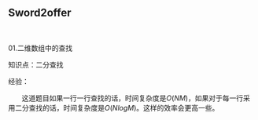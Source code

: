 ## Sword2offer

<br/>

01.二维数组中的查找

知识点：二分查找

经验：

&#160; &#160; &#160; &#160;这道题目如果一行一行查找的话，时间复杂度是$O(NM)$，如果对于每一行采用二分查找的话，时间复杂度是$O(NlogM)$。这样的效率会更高一些。